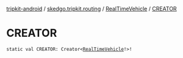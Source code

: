 [tripkit-android](../../index.md) / [skedgo.tripkit.routing](../index.md) / [RealTimeVehicle](index.md) / [CREATOR](./-c-r-e-a-t-o-r.md)

# CREATOR

`static val CREATOR: Creator<`[`RealTimeVehicle`](index.md)`!>!`